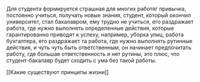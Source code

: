 Для студента формируется страшная для многих работяг привычка, постоянно учиться, получать новые знания, студент, который окончил университет, стал бакалавром, ему трудно не учиться, его раздражает работа, где нужно выполнять определенные действия, которые гарантированно приводят к успеху, например, уборка улиц, работа бухгалтера, его раздражает та работа, где нужно выполнять рутинные действия, и чуть чуть быть ответственным, он начинает предпочитать работу, где большая ответственность и нет рутины, это плюс, что студент-бакалавр будет сходить с ума без такой работы.

[[Какие существуют принципы жизни]]
